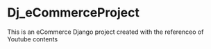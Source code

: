 # Dj_eCommerceProject
This is an eCommerce Django project created with the referenceo of Youtube contents
